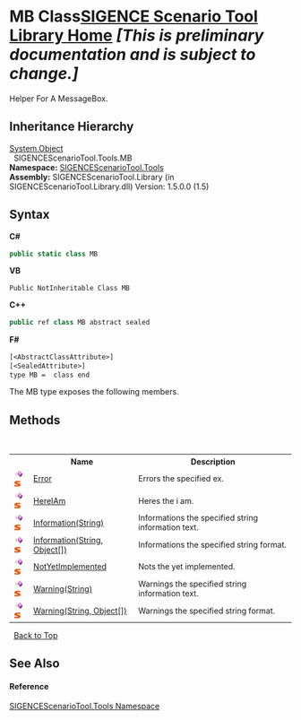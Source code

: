 # MB Class<a href="https://github.com/ObiWanLansi/SIGENCE-Scenario-Tool">SIGENCE Scenario Tool Library Home</a> _**\[This is preliminary documentation and is subject to change.\]**_

Helper For A MessageBox.


## Inheritance Hierarchy
<a href="http://msdn2.microsoft.com/en-us/library/e5kfa45b" target="_blank">System.Object</a><br />&nbsp;&nbsp;SIGENCEScenarioTool.Tools.MB<br />
**Namespace:**&nbsp;<a href="ed07aae6-c2f9-b6d8-effe-51b38a92d007.md">SIGENCEScenarioTool.Tools</a><br />**Assembly:**&nbsp;SIGENCEScenarioTool.Library (in SIGENCEScenarioTool.Library.dll) Version: 1.5.0.0 (1.5)

## Syntax

**C#**<br />
``` C#
public static class MB
```

**VB**<br />
``` VB
Public NotInheritable Class MB
```

**C++**<br />
``` C++
public ref class MB abstract sealed
```

**F#**<br />
``` F#
[<AbstractClassAttribute>]
[<SealedAttribute>]
type MB =  class end
```

The MB type exposes the following members.


## Methods
&nbsp;<table><tr><th></th><th>Name</th><th>Description</th></tr><tr><td>![Public method](media/pubmethod.gif "Public method")![Static member](media/static.gif "Static member")</td><td><a href="46c8e6ac-4209-bd65-2dcd-a48c7ac7b95c.md">Error</a></td><td>
Errors the specified ex.</td></tr><tr><td>![Public method](media/pubmethod.gif "Public method")![Static member](media/static.gif "Static member")</td><td><a href="45f53a48-5eaa-a651-2591-cbb3d937313f.md">HereIAm</a></td><td>
Heres the i am.</td></tr><tr><td>![Public method](media/pubmethod.gif "Public method")![Static member](media/static.gif "Static member")</td><td><a href="a67af949-f027-7a1e-35d4-a7a16f23b71c.md">Information(String)</a></td><td>
Informations the specified string information text.</td></tr><tr><td>![Public method](media/pubmethod.gif "Public method")![Static member](media/static.gif "Static member")</td><td><a href="258aaf48-0950-094c-35e5-4f5211b94a54.md">Information(String, Object[])</a></td><td>
Informations the specified string format.</td></tr><tr><td>![Public method](media/pubmethod.gif "Public method")![Static member](media/static.gif "Static member")</td><td><a href="97fcb642-816d-55d4-9b82-cad73515a648.md">NotYetImplemented</a></td><td>
Nots the yet implemented.</td></tr><tr><td>![Public method](media/pubmethod.gif "Public method")![Static member](media/static.gif "Static member")</td><td><a href="db123224-540c-d1a2-a6dd-e68e2f1f3193.md">Warning(String)</a></td><td>
Warnings the specified string information text.</td></tr><tr><td>![Public method](media/pubmethod.gif "Public method")![Static member](media/static.gif "Static member")</td><td><a href="11590f57-18c0-ba1f-f565-4a6dbf06214f.md">Warning(String, Object[])</a></td><td>
Warnings the specified string format.</td></tr></table>&nbsp;
<a href="#mb-class">Back to Top</a>

## See Also


#### Reference
<a href="ed07aae6-c2f9-b6d8-effe-51b38a92d007.md">SIGENCEScenarioTool.Tools Namespace</a><br />